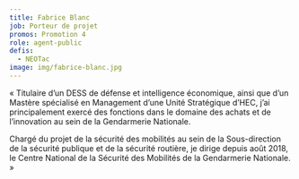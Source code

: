 ```yaml
---
title: Fabrice Blanc
job: Porteur de projet
promos: Promotion 4
role: agent-public
defis:
  - NEOTac
image: img/fabrice-blanc.jpg
---
```

« Titulaire d’un DESS de défense et intelligence économique, ainsi que d’un Mastère spécialisé en Management d’une Unité Stratégique d’HEC, j’ai principalement exercé des fonctions dans le domaine des achats et de l’innovation au sein de la Gendarmerie Nationale.

Chargé du projet de la sécurité des mobilités au sein de la Sous-direction de la sécurité publique et de la sécurité routière, je dirige depuis août 2018, le Centre National de la Sécurité des Mobilités de la Gendarmerie Nationale. »